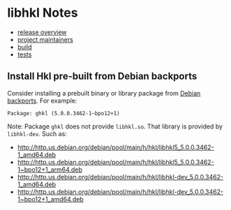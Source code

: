 # **libhkl** Notes

* [release overview](./releases/README.md)
* [project maintainers](../MAINTAINERS.md)
* [build](../builder/README.md)
* [tests](../tests/README.md)

## Install Hkl pre-built from Debian backports

Consider installing a prebuilt binary or library package from [Debian
backports](https://packages.debian.org/stable-backports/ghkl).  For example:

    Package: ghkl (5.0.0.3462-1~bpo12+1)

Note:  Package `ghkl` does not provide `libhkl.so`.  That library
is provided by `libhkl-dev`.  Such as:

- http://http.us.debian.org/debian/pool/main/h/hkl/libhkl5_5.0.0.3462-1_amd64.deb
- http://http.us.debian.org/debian/pool/main/h/hkl/libhkl5_5.0.0.3462-1~bpo12+1_arm64.deb
- http://http.us.debian.org/debian/pool/main/h/hkl/libhkl-dev_5.0.0.3462-1_amd64.deb
- http://http.us.debian.org/debian/pool/main/h/hkl/libhkl-dev_5.0.0.3462-1~bpo12+1_amd64.deb
